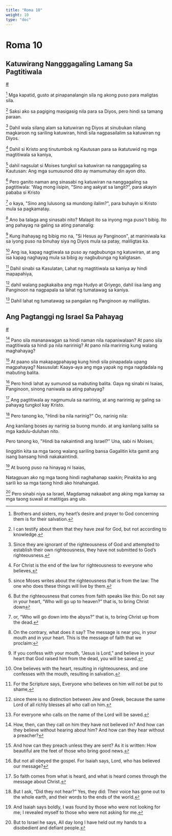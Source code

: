 ```yaml
---
title: "Roma 10"
weight: 10
type: "doc"
---
```


# Roma 10

## Katuwirang Nangggagaling Lamang Sa Pagtitiwala
[#](# "Righteousness by Faith Alone")

[^1] Mga kapatid, gusto at pinapanalangin sila ng akong puso para maligtas sila.

[^1]: Brothers and sisters, my heart’s desire and prayer to God concerning them is for their salvation.

[^2] Saksi ako sa pagiging masigasig nila para sa Diyos, pero hindi sa tamang paraan.

[^2]: I can testify about them that they have zeal for God, but not according to knowledge.

[^3] Dahil wala silang alam sa katuwiran ng Diyos at sinubukan nilang magkaroon ng sariling katuwiran, hindi sila nagpasailalim sa katuwiran ng Diyos.

[^3]: Since they are ignorant of the righteousness of God and attempted to establish their own righteousness, they have not submitted to God’s righteousness.

[^4] Dahil si Kristo ang tinutumbok ng Kautusan para sa ikatutuwid ng mga magtitiwala sa kaniya,

[^4]: For Christ is the end of the law for righteousness to everyone who believes,

[^5] dahil nagsulat si Moises tungkol sa katuwiran na nanggagaling sa Kautusan: Ang mga sumusunod dito ay mamumuhay din ayon dito.

[^5]: since Moses writes about the righteousness that is from the law: The one who does these things will live by them.

[^6] Pero ganito naman ang sinasabi ng katuwiran na nanggagaling sa pagtitiwala: 'Wag mong iisipin, "Sino ang aakyat sa langit?", para akayin pababa si Kristo

[^6]: But the righteousness that comes from faith speaks like this: Do not say in your heart, “Who will go up to heaven?” that is, to bring Christ down

[^7] o kaya, "Sino ang lulusong sa mundong ilalim?", para buhayin si Kristo mula sa pagkamatay.

[^7]: or, “Who will go down into the abyss?” that is, to bring Christ up from the dead.

[^8] Ano ba talaga ang sinasabi nito? Malapit ito sa inyong mga puso't bibig. Ito ang pahayag na galing sa ating pananalig:

[^8]: On the contrary, what does it say? The message is near you, in your mouth and in your heart. This is the message of faith that we proclaim:

[^9] Kung ihahayag ng bibig mo na, "Si Hesus ay Panginoon", at maniniwala ka sa iyong puso na binuhay siya ng Diyos mula sa patay, maliligtas ka.

[^9]: If you confess with your mouth, “Jesus is Lord,” and believe in your heart that God raised him from the dead, you will be saved.

[^10] Ang isa, kapag nagtiwala sa puso ay nagbubunga ng katuwiran, at ang isa kapag naghayag mula sa bibig ay nagbubunga ng kaligtasan.

[^10]: One believes with the heart, resulting in righteousness, and one confesses with the mouth, resulting in salvation.

[^11] Dahil sinabi sa Kasulatan, Lahat ng magtitiwala sa kaniya ay hindi mapapahiya,

[^11]: For the Scripture says, Everyone who believes on him will not be put to shame,

[^12] dahil walang pagkakaiba ang mga Hudyo at Griyego, dahil iisa lang ang Panginoon na nagpapala sa lahat ng tumatawag sa kaniya.

[^12]: since there is no distinction between Jew and Greek, because the same Lord of all richly blesses all who call on him.

[^13] Dahil lahat ng tumatawag sa pangalan ng Panginoon ay maliligtas.

[^13]: For everyone who calls on the name of the Lord will be saved.

## Ang Pagtanggi ng Israel Sa Pahayag
[#](# "Israel’s Rejection of the Message")

[^14] Pano sila mananawagan sa hindi naman nila napaniwalaan? At pano sila magtitiwala sa hindi pa nila naririnig? At pano nila maririnig kung walang maghahayag?

[^14]: How, then, can they call on him they have not believed in? And how can they believe without hearing about him? And how can they hear without a preacher?

[^15] At paano sila makapagpahayag kung hindi sila pinapadala upang magpahayag? Nasusulat: Kaaya-aya ang mga yapak ng mga nagdadala ng mabuting balita.

[^15]: And how can they preach unless they are sent? As it is written: How beautiful are the feet of those who bring good news.

[^16] Pero hindi lahat ay sumunod sa mabuting balita. Gaya ng sinabi ni Isaias, Panginoon, sinong naniwala sa ating pahayag?

[^16]: But not all obeyed the gospel. For Isaiah says, Lord, who has believed our message?

[^17] Ang pagtitiwala ay nagmumula sa naririnig, at ang naririnig ay galing sa pahayag tungkol kay Kristo.

[^17]: So faith comes from what is heard, and what is heard comes through the message about Christ.

[^18] Pero tanong ko, "Hindi ba nila narinig?" Oo, narinig nila:

Ang kanilang boses ay narinig sa buong mundo.
at ang kanilang salita sa mga kadulu-duluhan nito.

[^18]: But I ask, “Did they not hear?” Yes, they did:
  Their voice has gone out to the whole earth,
  and their words to the ends of the world.

Pero tanong ko, "Hindi ba nakaintindi ang Israel?" Una, sabi ni Moises,

Iinggitin kita
sa mga taong walang sariling bansa
Gagalitin kita gamit ang isang bansang
hindi nakakaintindi.

[^19]: But I ask, “Did Israel not understand?” First, Moses said,
  I will make you jealous
  of those who are not a nation;
  I will make you angry by a nation
  that lacks understanding.

[^20] At buong puso na hinayag ni Isaias,

Natagpuan ako
ng mga taong hindi naghahanap saakin;
Pinakita ko ang sarili ko
sa mga taong hindi ako hinahangad.

[^20]: And Isaiah says boldly,
  I was found
  by those who were not looking for me;
  I revealed myself
  to those who were not asking for me.

[^21] Pero sinabi niya sa Israel, Magdamag nakaabot ang aking mga kamay sa mga taong suwail at matitigas ang ulo.

[^21]: But to Israel he says, All day long I have held out my hands to a disobedient and defiant people.
